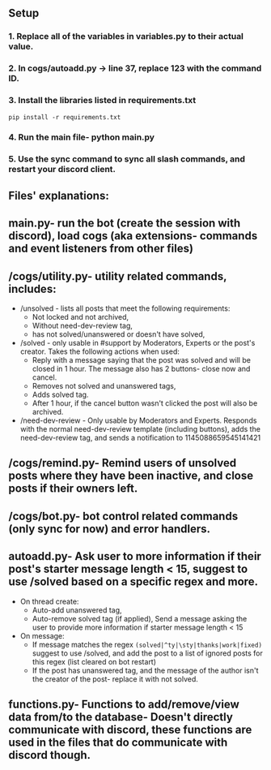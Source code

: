 ## Setup

### 1. Replace all of the variables in variables.py to their actual value.

### 2. In cogs/autoadd.py -> line 37, replace 123 with the command ID.

### 3. Install the libraries listed in requirements.txt
```
pip install -r requirements.txt
```
### 4. Run the main file- python main.py

### 5. Use the sync command to sync all slash commands, and restart your discord client.

## Files' explanations:

  ## main.py- run the bot (create the session with discord), load cogs (aka extensions- commands and event listeners from other files)
  ## /cogs/utility.py- utility related commands, includes:
  - /unsolved - lists all posts that meet the following requirements:
    - Not locked and not archived,
    - Without need-dev-review tag,
    - has not solved/unanswered or doesn't have solved,
  - /solved - only usable in #support by Moderators, Experts or the post's creator. Takes the following actions when used:
    - Reply with a message saying that the post was solved and will be closed in 1 hour. The message also has 2 buttons- close now and cancel.
    - Removes not solved and unanswered tags,
    - Adds solved tag.
    - After 1 hour, if the cancel button wasn't clicked the post will also be archived.
  - /need-dev-review - Only usable by Moderators and Experts. Responds with the normal need-dev-review template (including buttons), adds the need-dev-review tag, and sends a notification to 1145088659545141421
  ## /cogs/remind.py- Remind users of unsolved posts where they have been inactive, and close posts if their owners left.
  ## /cogs/bot.py- bot control related commands (only sync for now) and error handlers.
  ## autoadd.py- Ask user to more information if their post's starter message length < 15, suggest to use /solved based on a specific regex and more.
  - On thread create:
    - Auto-add unanswered tag,
    - Auto-remove solved tag (if applied),
       Send a message asking the user to provide more information if starter message length < 15
  - On message:
    - If message matches the regex `(solved|^ty|\sty|thanks|work|fixed)` suggest to use /solved, and add the post to a list of ignored posts for this regex (list cleared on bot restart)
    - If the post has unanswered tag, and the message of the author isn't the creator of the post- replace it with not solved.
  ## functions.py- Functions to add/remove/view data from/to the database- Doesn't directly communicate with discord, these functions are used in the files that do communicate with discord though.

